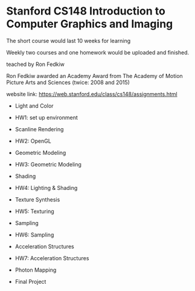 # Stanford CS148 Introduction to Computer Graphics and Imaging

The short course would last 10 weeks for learning

Weekly two courses and one homework would be uploaded and finished.

teached by Ron Fedkiw

Ron Fedkiw awarded an Academy Award from The Academy of Motion Picture Arts and Sciences (twice: 2008 and 2015)

website link: https://web.stanford.edu/class/cs148/assignments.html

* Light and Color

* HW1: set up environment

* Scanline Rendering

* HW2: OpenGL

* Geometric Modeling

* HW3: Geometric Modeling

* Shading

* HW4: Lighting & Shading

* Texture Synthesis

* HW5: Texturing

* Sampling

* HW6: Sampling

* Acceleration Structures

* HW7: Acceleration Structures

* Photon Mapping

* Final Project
